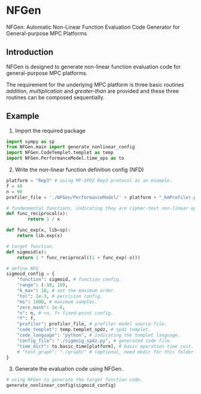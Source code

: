 # NFGen
NFGen: Automatic Non-Linear Function Evaluation Code Generator for General-purpose MPC Platforms

## Introduction

NFGen is designed to generate non-linear function evaluation code for general-purpose MPC platforms. 

The requirement for the underlying MPC platform is three basic routines *addition*, *multiplication* and *greater-than* are provided and these three routines can be composed sequentially.

## Example
1) Import the required package
```python
import sympy as sp
from NFGen.main import generate_nonlinear_config
import NFGen.CodeTemplet.templet as temp
import NFGen.PerformanceModel.time_ops as to
```

2) Write the non-linear function definition config (NFD)
```python
platform = "Rep3" # using MP-SPDZ Rep3 protocol as an example.
f = 48
n = 96
profiler_file = './NFGen/PerformanceModel/' + platform + "_kmProfiler.pkl"

# fundenmental functions, indicating they are cipher-text non-linear operations.
def func_reciprocal(x):
        return 1 / x

def func_exp(x, lib=sp):
    return lib.exp(x)

# target function.
def sigmoid(x):
    return 1 * func_reciprocal((1 + func_exp(-x)))

# define NFD
sigmoid_config = {
    "function": sigmoid, # function config.
    "range": (-10, 10),
    "k_max": 10, # set the maximum order.
    "tol": 1e-3, # percision config.
    "ms": 1000, # maximum samples.
    "zero_mask": 1e-6,
    "n": n, # <n, f> fixed-point config.
    "f": f,
    "profiler": profiler_file, # profiler model source file.
    "code_templet": temp.templet_spdz, # spdz templet.
    "code_language": "python", # indicating the templet language.
    "config_file": "./sigmoig_spdz.py", # generated code file.
    "time_dict": to.basic_time[platform], # basic operation time cost.
    # "test_graph": "./graph/" # (optional, need mkdir for this folder first), whether generate the graph showing the approximation and the real function.
}
```
3) Generate the evaluation code using NFGen.
```python
# using NFGen to generate the target function code.
generate_nonlinear_config(sigmoid_config)
```
